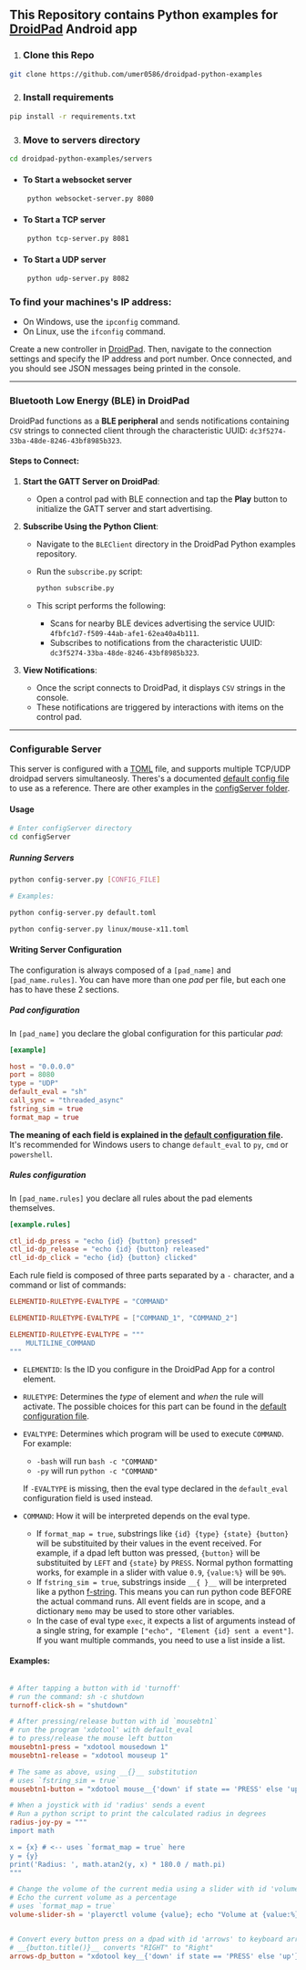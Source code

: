 ## This Repository contains Python examples for [DroidPad](https://github.com/umer0586/DroidPad) Android app 

1. ### Clone this Repo
```bash
git clone https://github.com/umer0586/droidpad-python-examples
```  
2. ### Install requirements
```bash
pip install -r requirements.txt
```

3. ### Move to servers directory
```bash
cd droidpad-python-examples/servers
```
-  #### To Start a websocket server
    ```bash
     python websocket-server.py 8080
    ```
-  #### To Start a TCP server
    ```bash
     python tcp-server.py 8081
    ```
-  #### To Start a UDP server
    ```bash
     python udp-server.py 8082
    ```
### To find your machines's IP address:
  - On Windows, use the `ipconfig` command.
  - On Linux, use the `ifconfig` command.


Create a new controller in [DroidPad](https://github.com/umer0586/DroidPad). Then, navigate to the connection settings and specify the IP address and port number. Once connected, and you should see JSON messages being printed in the console.

---

### Bluetooth Low Energy (BLE) in DroidPad

DroidPad functions as a **BLE peripheral** and sends notifications containing `CSV` strings to connected client through the characteristic UUID: `dc3f5274-33ba-48de-8246-43bf8985b323`.

#### Steps to Connect:
1. **Start the GATT Server on DroidPad**:  
   - Open a control pad with BLE connection and tap the **Play** button to initialize the GATT server and start advertising.

2. **Subscribe Using the Python Client**:  
   - Navigate to the `BLEClient` directory in the DroidPad Python examples repository.
   - Run the `subscribe.py` script:
     
     ```bash
     python subscribe.py
     ```
   - This script performs the following:
     - Scans for nearby BLE devices advertising the service UUID: `4fbfc1d7-f509-44ab-afe1-62ea40a4b111`.
     - Subscribes to notifications from the characteristic UUID: `dc3f5274-33ba-48de-8246-43bf8985b323`.

3. **View Notifications**:  
   - Once the script connects to DroidPad, it displays `CSV` strings in the console.
   - These notifications are triggered by interactions with items on the control pad.


---

### Configurable Server

This server is configured with a [TOML](https://toml.io) file, and supports multiple TCP/UDP droidpad servers simultaneosly. Theres's a documented [default config file](configServer/default.toml) to use as a reference. There are other examples in the [configServer folder](configServer/).

#### Usage


```bash
# Enter configServer directory
cd configServer
```

##### Running Servers

```bash
python config-server.py [CONFIG_FILE]

# Examples:

python config-server.py default.toml

python config-server.py linux/mouse-x11.toml
```

#### Writing Server Configuration

The configuration is always composed of a `[pad_name]` and `[pad_name.rules]`. You can have more than one *pad* per file, but each one has to have these 2 sections.

##### Pad configuration
In `[pad_name]` you declare the global configuration for this particular *pad*:

```toml
[example]

host = "0.0.0.0"
port = 8080
type = "UDP"
default_eval = "sh"
call_sync = "threaded_async"
fstring_sim = true
format_map = true
```

**The meaning of each field is explained in the [default configuration file](configServer/default.toml).** It's recommended for Windows users to change `default_eval` to `py`, `cmd` or `powershell`.

##### Rules configuration

In `[pad_name.rules]` you declare all rules about the pad elements themselves.

```toml
[example.rules]

ctl_id-dp_press = "echo {id} {button} pressed"
ctl_id-dp_release = "echo {id} {button} released"
ctl_id-dp_click = "echo {id} {button} clicked"
```

Each rule field is composed of three parts separated by a `-` character, and a command or list of commands:

```toml
ELEMENTID-RULETYPE-EVALTYPE = "COMMAND"

ELEMENTID-RULETYPE-EVALTYPE = ["COMMAND_1", "COMMAND_2"]

ELEMENTID-RULETYPE-EVALTYPE = """
    MULTILINE_COMMAND
"""
```

- `ELEMENTID`: Is the ID you configure in the DroidPad App for a control element.
- `RULETYPE`: Determines the *type* of element and *when* the rule will activate. The possible choices for this part can be found in the [default configuration file](configServer/default.toml).
- `EVALTYPE`: Determines which program will be used to execute `COMMAND`. For example:

  - `-bash` will run `bash -c "COMMAND"`
  - `-py` will run `python -c "COMMAND"`

  If `-EVALTYPE` is missing, then the eval type declared in the `default_eval` configuration field is used instead.

- `COMMAND`: How it will be interpreted depends on the eval type.
  - If `format_map = true`, substrings like `{id} {type} {state} {button}` will be substituited by their values in the event received. For example, if a dpad left button was pressed, `{button}` will be substituited by `LEFT` and `{state}` by `PRESS`. Normal python formatting works, for example in a slider with value `0.9`, `{value:%}` will be `90%`.
  - If `fstring_sim = true`, substrings inside `__{ }__` will be interpreted like a python [f-string](https://docs.python.org/3/reference/lexical_analysis.html#f-strings). This means you can run python code BEFORE the actual command runs. All event fields are in scope, and a dictionary `memo` may be used to store other variables.
  - In the case of eval type `exec`, it expects a list of arguments instead of a single string, for example `["echo", "Element {id} sent a event"]`. If you want multiple commands, you need to use a list inside a list.

#### Examples:

```toml

# After tapping a button with id 'turnoff'
# run the command: sh -c shutdown
turnoff-click-sh = "shutdown"

# After pressing/release button with id `mousebtn1`
# run the program 'xdotool' with default_eval
# to press/release the mouse left button
mousebtn1-press = "xdotool mousedown 1"
mousebtn1-release = "xdotool mouseup 1"

# The same as above, using __{}__ substitution
# uses `fstring_sim = true`
mousebtn1-button = "xdotool mouse__{'down' if state == 'PRESS' else 'up'}__ 1"

# When a joystick with id 'radius' sends a event
# Run a python script to print the calculated radius in degrees
radius-joy-py = """
import math

x = {x} # <-- uses `format_map = true` here
y = {y}
print('Radius: ', math.atan2(y, x) * 180.0 / math.pi)
"""

# Change the volume of the current media using a slider with id 'volume'
# Echo the current volume as a percentage
# uses `format_map = true`
volume-slider-sh = 'playerctl volume {value}; echo "Volume at {value:%}"'


# Convert every button press on a dpad with id 'arrows' to keyboard arrows
# __{button.title()}__ converts "RIGHT" to "Right"
arrows-dp_button = "xdotool key__{'down' if state == 'PRESS' else 'up'}__ __{button.title()}__"
```
